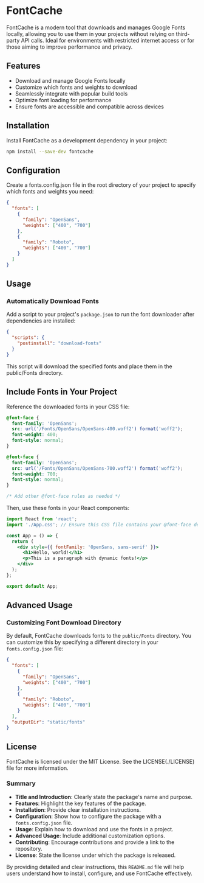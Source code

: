 # FontCache

FontCache is a modern tool that downloads and manages Google Fonts locally, allowing you to use them in your projects without relying on third-party API calls. Ideal for environments with restricted internet access or for those aiming to improve performance and privacy.

## Features

- Download and manage Google Fonts locally
- Customize which fonts and weights to download
- Seamlessly integrate with popular build tools
- Optimize font loading for performance
- Ensure fonts are accessible and compatible across devices

## Installation

Install FontCache as a development dependency in your project:

```bash
npm install --save-dev fontcache
```

## Configuration
Create a fonts.config.json file in the root directory of your project to specify which fonts and weights you need:
```json
{
  "fonts": [
    {
      "family": "OpenSans",
      "weights": ["400", "700"]
    },
    {
      "family": "Roboto",
      "weights": ["400", "700"]
    }
  ]
}
```

## Usage
### Automatically Download Fonts
Add a script to your project's `package.json` to run the font downloader after dependencies are installed:
```json
{
  "scripts": {
    "postinstall": "download-fonts"
  }
}
```

This script will download the specified fonts and place them in the public/Fonts directory.

## Include Fonts in Your Project
Reference the downloaded fonts in your CSS file:
```css
@font-face {
  font-family: 'OpenSans';
  src: url('/Fonts/OpenSans/OpenSans-400.woff2') format('woff2');
  font-weight: 400;
  font-style: normal;
}

@font-face {
  font-family: 'OpenSans';
  src: url('/Fonts/OpenSans/OpenSans-700.woff2') format('woff2');
  font-weight: 700;
  font-style: normal;
}

/* Add other @font-face rules as needed */
```

Then, use these fonts in your React components:

```jsx
import React from 'react';
import './App.css'; // Ensure this CSS file contains your @font-face definitions

const App = () => {
  return (
    <div style={{ fontFamily: 'OpenSans, sans-serif' }}>
      <h1>Hello, world!</h1>
      <p>This is a paragraph with dynamic fonts!</p>
    </div>
  );
};

export default App;
```

## Advanced Usage
### Customizing Font Download Directory
By default, FontCache downloads fonts to the `public/Fonts` directory. You can customize this by specifying a different directory in your `fonts.config.json` file:
```json
{
  "fonts": [
    {
      "family": "OpenSans",
      "weights": ["400", "700"]
    },
    {
      "family": "Roboto",
      "weights": ["400", "700"]
    }
  ],
  "outputDir": "static/fonts"
}
```

## License
FontCache is licensed under the MIT License. See the LICENSE(./LICENSE) file for more information.

### Summary
- **Title and Introduction**: Clearly state the package's name and purpose.
- **Features**: Highlight the key features of the package.
- **Installation**: Provide clear installation instructions.
- **Configuration**: Show how to configure the package with a `fonts.config.json` file.
- **Usage**: Explain how to download and use the fonts in a project.
- **Advanced Usage**: Include additional customization options.
- **Contributing**: Encourage contributions and provide a link to the repository.
- **License**: State the license under which the package is released.

By providing detailed and clear instructions, this `README.md` file will help users understand how to install, configure, and use FontCache effectively.
